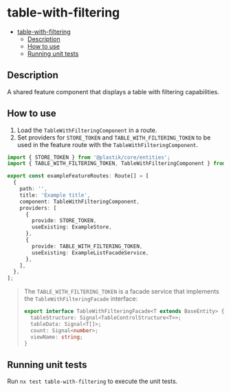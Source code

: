 # table-with-filtering

- [table-with-filtering](#table-with-filtering)
  - [Description](#description)
  - [How to use](#how-to-use)
  - [Running unit tests](#running-unit-tests)

## Description

A shared feature component that displays a table with filtering capabilities.

## How to use

1. Load the `TableWithFilteringComponent` in a route.
2. Set providers for `STORE_TOKEN` and `TABLE_WITH_FILTERING_TOKEN` to be used in the feature route with the `TableWithFilteringComponent`.

```typescript
import { STORE_TOKEN } from '@plastik/core/entities';
import { TABLE_WITH_FILTERING_TOKEN, TableWithFilteringComponent } from '@plastik/shared/list-view';

export const exampleFeatureRoutes: Route[] = [
  {
    path: '',
    title: 'Example title',
    component: TableWithFilteringComponent,
    providers: [
      {
        provide: STORE_TOKEN,
        useExisting: ExampleStore,
      },
      {
        provide: TABLE_WITH_FILTERING_TOKEN,
        useExisting: ExampleListFacadeService,
      },
    ],
  },
];
```

> The `TABLE_WITH_FILTERING_TOKEN` is a facade service that implements the `TableWithFilteringFacade` interface:
>
> ```typescript
> export interface TableWithFilteringFacade<T extends BaseEntity> {
>   tableStructure: Signal<TableControlStructure<T>>;
>   tableData: Signal<T[]>;
>   count: Signal<number>;
>   viewName: string;
> }
> ```

## Running unit tests

Run `nx test table-with-filtering` to execute the unit tests.
